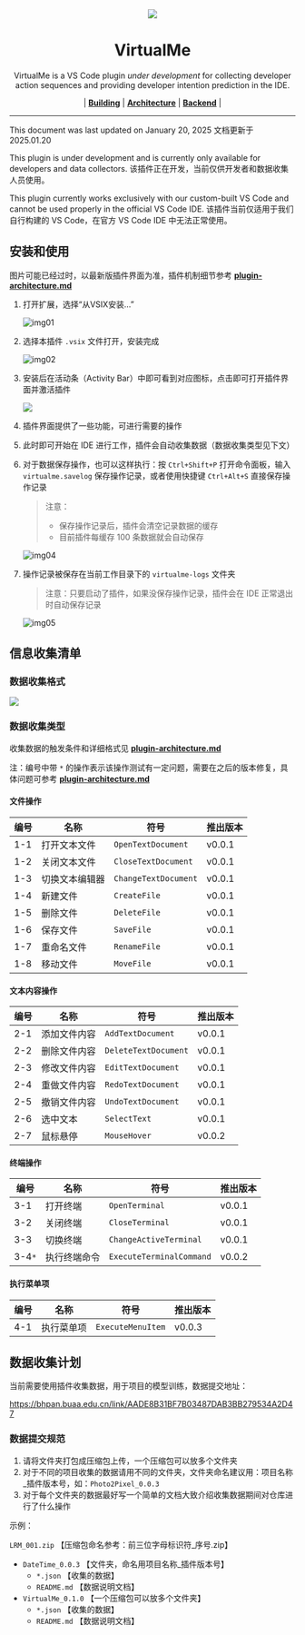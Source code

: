 <div align="center" >
<img src="./res/img/banner2.png"/>
</div>


<h1 align="center">VirtualMe</h1>

<div align="center" >
<p>VirtualMe is a VS Code plugin <i>under development</i> for collecting developer action sequences and providing developer intention prediction in the IDE.</p></div>
<div align="center" >
<p>

| <a href="https://github.com/iseg-ide-sub1/virtual-me/blob/main/res/docs/building.md"><b>Building</b></a> | <a href="https://github.com/iseg-ide-sub1/virtual-me/blob/main/res/docs/plugin-architecture-v2.md"><b>Architecture</b></a> | <a href="https://github.com/iseg-ide-sub1/virtualme-backend"><b>Backend</b></a> |
</p>
</div>

<hr>

This document was last updated on January 20, 2025
文档更新于 2025.01.20

This plugin is under development and is currently only available for developers and data collectors.
该插件正在开发，当前仅供开发者和数据收集人员使用。

This plugin currently works exclusively with our custom-built VS Code and cannot be used properly in the official VS Code IDE.
该插件当前仅适用于我们自行构建的 VS Code，在官方 VS Code IDE 中无法正常使用。


## 安装和使用

图片可能已经过时，以最新版插件界面为准，插件机制细节参考 [**plugin-architecture.md**](./res/docs/plugin-architecture-v2.md)

1. 打开扩展，选择“从VSIX安装...”

   ![img01](./res/img/guide/01.png)
   
2. 选择本插件 `.vsix` 文件打开，安装完成

   ![img02](./res/img/guide/02.png)
   
3. 安装后在活动条（Activity Bar）中即可看到对应图标，点击即可打开插件界面并激活插件
   
   ![](./res/img/guide/03.png)
   
4. 插件界面提供了一些功能，可进行需要的操作
   
5. 此时即可开始在 IDE 进行工作，插件会自动收集数据（数据收集类型见下文）

6. 对于数据保存操作，也可以这样执行：按 `Ctrl+Shift+P` 打开命令面板，输入 `virtualme.savelog` 保存操作记录，或者使用快捷键 `Ctrl+Alt+S` 直接保存操作记录
   > 注意：
   >
   > - 保存操作记录后，插件会清空记录数据的缓存
   > - 目前插件每缓存 100 条数据就会自动保存
   
   ![img04](./res/img/guide/04.png)
   
7. 操作记录被保存在当前工作目录下的 `virtualme-logs` 文件夹

   > 注意：只要启动了插件，如果没保存操作记录，插件会在 IDE 正常退出时自动保存记录

   ![img05](./res/img/guide/05.png)

## 信息收集清单

### 数据收集格式

![](./res/raw/log-item-surface.png)

### 数据收集类型

收集数据的触发条件和详细格式见 [**plugin-architecture.md**](./res/docs/plugin-architecture-v2.md)

注：编号中带 `*` 的操作表示该操作测试有一定问题，需要在之后的版本修复，具体问题可参考 [**plugin-architecture.md**](./res/docs/plugin-architecture-v2.md)

#### 文件操作

| 编号 | 名称           | 符号                 | 推出版本 |
| ---- | -------------- | -------------------- | -------- |
| 1-1  | 打开文本文件   | `OpenTextDocument`   | v0.0.1   |
| 1-2  | 关闭文本文件   | `CloseTextDocument`  | v0.0.1   |
| 1-3  | 切换文本编辑器 | `ChangeTextDocument` | v0.0.1   |
| 1-4  | 新建文件       | `CreateFile`         | v0.0.1   |
| 1-5  | 删除文件       | `DeleteFile`         | v0.0.1   |
| 1-6  | 保存文件       | `SaveFile`           | v0.0.1   |
| 1-7  | 重命名文件     | `RenameFile`         | v0.0.1   |
| 1-8  | 移动文件       | `MoveFile`           | v0.0.1   |

#### 文本内容操作

| 编号 | 名称         | 符号                 | 推出版本 |
| ---- | ------------ | -------------------- | -------- |
| 2-1  | 添加文件内容 | `AddTextDocument`    | v0.0.1   |
| 2-2  | 删除文件内容 | `DeleteTextDocument` | v0.0.1   |
| 2-3  | 修改文件内容 | `EditTextDocument`   | v0.0.1   |
| 2-4  | 重做文件内容 | `RedoTextDocument`   | v0.0.1   |
| 2-5  | 撤销文件内容 | `UndoTextDocument`   | v0.0.1   |
| 2-6  | 选中文本     | `SelectText`         | v0.0.1   |
| 2-7  | 鼠标悬停     | `MouseHover`         | v0.0.2   |

#### 终端操作

| 编号   | 名称         | 符号                     | 推出版本 |
| ------ | ------------ | ------------------------ | -------- |
| 3-1    | 打开终端     | `OpenTerminal`           | v0.0.1   |
| 3-2    | 关闭终端     | `CloseTerminal`          | v0.0.1   |
| 3-3    | 切换终端     | `ChangeActiveTerminal`   | v0.0.1   |
| 3-4`*` | 执行终端命令 | `ExecuteTerminalCommand` | v0.0.2   |

#### 执行菜单项

| 编号 | 名称       | 符号              | 推出版本 |
| ---- | ---------- | ----------------- | -------- |
| 4-1  | 执行菜单项 | `ExecuteMenuItem` | v0.0.3   |

## 数据收集计划

当前需要使用插件收集数据，用于项目的模型训练，数据提交地址：

https://bhpan.buaa.edu.cn/link/AADE8B31BF7B03487DAB3BB279534A2D47

### 数据提交规范

1. 请将文件夹打包成压缩包上传，一个压缩包可以放多个文件夹
2. 对于不同的项目收集的数据请用不同的文件夹，文件夹命名建议用：项目名称_插件版本号，如：`Photo2Pixel_0.0.3`
3. 对于每个文件夹的数据最好写一个简单的文档大致介绍收集数据期间对仓库进行了什么操作

示例：

`LRM_001.zip` 【压缩包命名参考：前三位字母标识符_序号.zip】

- `DateTime_0.0.3` 【文件夹，命名用项目名称_插件版本号】
     - `*.json` 【收集的数据】
     - `README.md` 【数据说明文档】
- `VirtualMe_0.1.0` 【一个压缩包可以放多个文件夹】
  - `*.json` 【收集的数据】
  - `README.md` 【数据说明文档】
